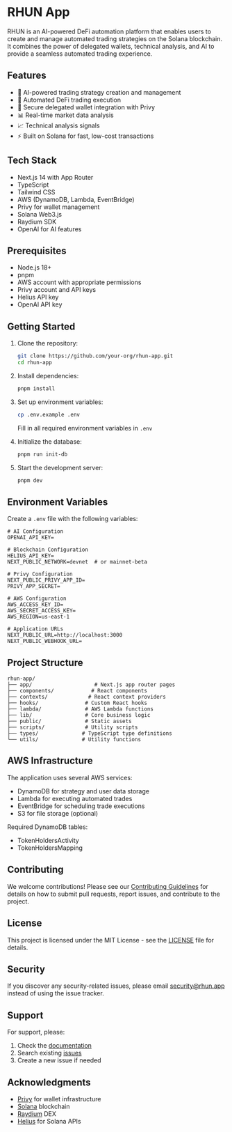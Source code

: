# RHUN App

RHUN is an AI-powered DeFi automation platform that enables users to create and manage automated trading strategies on the Solana blockchain. It combines the power of delegated wallets, technical analysis, and AI to provide a seamless automated trading experience.

## Features

- 🤖 AI-powered trading strategy creation and management
- 🔄 Automated DeFi trading execution
- 👛 Secure delegated wallet integration with Privy
- 📊 Real-time market data analysis
- 📈 Technical analysis signals
- ⚡ Built on Solana for fast, low-cost transactions

## Tech Stack

- Next.js 14 with App Router
- TypeScript
- Tailwind CSS
- AWS (DynamoDB, Lambda, EventBridge)
- Privy for wallet management
- Solana Web3.js
- Raydium SDK
- OpenAI for AI features

## Prerequisites

- Node.js 18+
- pnpm
- AWS account with appropriate permissions
- Privy account and API keys
- Helius API key
- OpenAI API key

## Getting Started

1. Clone the repository:
   ```bash
   git clone https://github.com/your-org/rhun-app.git
   cd rhun-app
   ```

2. Install dependencies:
   ```bash
   pnpm install
   ```

3. Set up environment variables:
   ```bash
   cp .env.example .env
   ```
   Fill in all required environment variables in `.env`

4. Initialize the database:
   ```bash
   pnpm run init-db
   ```

5. Start the development server:
   ```bash
   pnpm dev
   ```

## Environment Variables

Create a `.env` file with the following variables:

```env
# AI Configuration
OPENAI_API_KEY=

# Blockchain Configuration
HELIUS_API_KEY=
NEXT_PUBLIC_NETWORK=devnet  # or mainnet-beta

# Privy Configuration
NEXT_PUBLIC_PRIVY_APP_ID=
PRIVY_APP_SECRET=

# AWS Configuration
AWS_ACCESS_KEY_ID=
AWS_SECRET_ACCESS_KEY=
AWS_REGION=us-east-1

# Application URLs
NEXT_PUBLIC_URL=http://localhost:3000
NEXT_PUBLIC_WEBHOOK_URL=
```

## Project Structure

```
rhun-app/
├── app/                    # Next.js app router pages
├── components/            # React components
├── contexts/             # React context providers
├── hooks/               # Custom React hooks
├── lambda/              # AWS Lambda functions
├── lib/                 # Core business logic
├── public/              # Static assets
├── scripts/             # Utility scripts
├── types/              # TypeScript type definitions
└── utils/              # Utility functions
```

## AWS Infrastructure

The application uses several AWS services:
- DynamoDB for strategy and user data storage
- Lambda for executing automated trades
- EventBridge for scheduling trade executions
- S3 for file storage (optional)

Required DynamoDB tables:
- TokenHoldersActivity
- TokenHoldersMapping

## Contributing

We welcome contributions! Please see our [Contributing Guidelines](CONTRIBUTING.md) for details on how to submit pull requests, report issues, and contribute to the project.

## License

This project is licensed under the MIT License - see the [LICENSE](LICENSE) file for details.

## Security

If you discover any security-related issues, please email security@rhun.app instead of using the issue tracker.

## Support

For support, please:
1. Check the [documentation](docs/)
2. Search existing [issues](https://github.com/your-org/rhun-app/issues)
3. Create a new issue if needed

## Acknowledgments

- [Privy](https://privy.io/) for wallet infrastructure
- [Solana](https://solana.com/) blockchain
- [Raydium](https://raydium.io/) DEX
- [Helius](https://helius.xyz/) for Solana APIs
